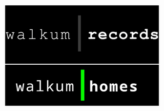 <link href="./src/css/styles.css" rel="stylesheet" />

<div class="center">

<a href="./records"><img src="./src/images/walkum_records.png" alt="walkum picture" class="title_picture"></a>
<a href="./homes"><img src="./src/images/walkum_homes.png" alt="walkum picture" class="title_picture"></a>

</div>
